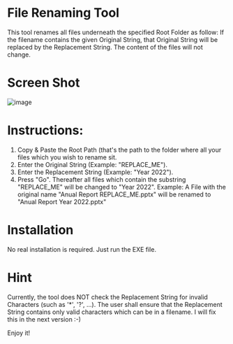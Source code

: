 # File Renaming Tool
This tool renames all files underneath the specified Root Folder as follow: If the filename contains the given Original String, that Original String will be replaced by the Replacement String. The content of the files will not change.

# Screen Shot

![image](https://user-images.githubusercontent.com/98264396/180599535-025eb5c0-7804-4532-a0bb-bedc3b1ef295.png)
# Instructions:
1. Copy & Paste the Root Path (that's the path to the folder where all your files which you wish to rename sit.
2. Enter the Original String (Example: "REPLACE_ME").
3. Enter the Replacement String (Example: "Year 2022").
4. Press "Go".
Thereafter all files which contain the substring "REPLACE_ME" will be changed to "Year 2022".
Example:
   A File with the original name "Anual Report REPLACE_ME.pptx" will be renamed to "Anual Report Year 2022.pptx"

# Installation
No real installation is required. Just run the EXE file.

# Hint
Currently, the tool does NOT check the Replacement String for invalid Characters (such as '*', '?', ...). The user shall ensure that the Replacement String contains only valid characters which can be in a filename. I will fix this in the next version :-)


Enjoy it!

